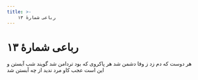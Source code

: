 ```yaml
---
title: >-
    رباعی شمارهٔ ۱۳
---
```

# رباعی شمارهٔ ۱۳

هر دوست که دم زد ز وفا دشمن شد
هر پاکروی که بود تردامن شد
گویند شب آبستن و این است عجب
کاو مرد ندید از چه آبستن شد
